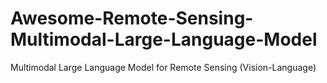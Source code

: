 # Awesome-Remote-Sensing-Multimodal-Large-Language-Model
Multimodal Large Language Model for Remote Sensing (Vision-Language)
